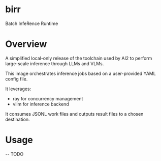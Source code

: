 # birr

Batch InfeRence Runtime

# Overview

A simplified local-only release of the toolchain
used by AI2 to perform large-scale inference
through LLMs and VLMs.

This image orchestrates inference jobs based
on a user-provided YAML config file.

It leverages:

* ray for concurrency management
* vllm for inference backend

It consumes JSONL work files and outputs
result files to a chosen destination.

# Usage

-- TODO
